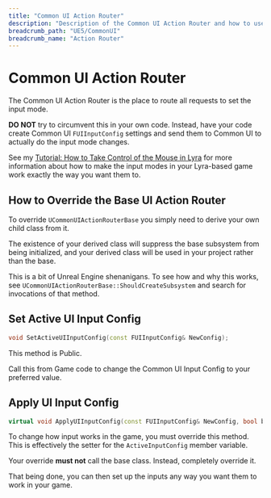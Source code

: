 ```yaml
---
title: "Common UI Action Router"
description: "Description of the Common UI Action Router and how to use it to manage Input Modes in your Common UI based Game."
breadcrumb_path: "UE5/CommonUI"
breadcrumb_name: "Action Router"
---
```


# Common UI Action Router

The Common UI Action Router is the place to route all requests to set the input mode.

**DO NOT** try to circumvent this in your own code.
Instead, have your code create Common UI `FUIInputConfig` settings and
send them to Common UI to actually do the input mode changes.

See my [Tutorial: How to Take Control of the Mouse in Lyra](/UE5/LyraStarterGame/Tutorials/How-to-Take-Control-of-the-Mouse)
for more information about how to make the input modes in your Lyra-based game
work exactly the way you want them to.


## How to Override the Base UI Action Router

To override `UCommonUIActionRouterBase` you simply need to derive your own child
class from it.

The existence of your derived class will suppress the base subsystem from being
initialized, and your derived class will be used in your project rather than the base.

This is a bit of Unreal Engine shenanigans.
To see how and why this works, see `UCommonUIActionRouterBase::ShouldCreateSubsystem`
and search for invocations of that method.


## Set Active UI Input Config

```c++
void SetActiveUIInputConfig(const FUIInputConfig& NewConfig);
```

This method is Public.

Call this from Game code to change the Common UI Input Config to your preferred value.


## Apply UI Input Config

```c++
virtual void ApplyUIInputConfig(const FUIInputConfig& NewConfig, bool bForceRefresh);
```

To change how input works in the game, 
you must override this method.  This is effectively the setter for
the `ActiveInputConfig` member variable.

Your override **must not** call the base class.  Instead, completely override it.

That being done, you can then set up the inputs any way you want them to work in your game.
